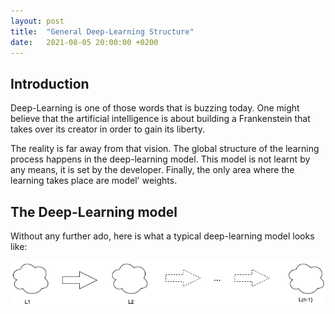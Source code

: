 ```yaml
---
layout: post
title:  "General Deep-Learning Structure"
date:   2021-08-05 20:00:00 +0200
---
```


## Introduction 

Deep-Learning is one of those words that is buzzing today. One might believe that the artificial intelligence 
is about building a Frankenstein that takes over its creator in order to gain its liberty.

The reality is far away from that vision. The global structure of the learning process happens in the 
deep-learning model. This model is not learnt by any means, it is set by the developer. 
Finally, the only area where the learning takes place are model' weights.


## The Deep-Learning model

Without any further ado, here is what a typical deep-learning model looks like: 

![Layers](/_assets/images/Layers.png)
